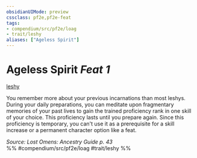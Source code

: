 ```yaml
---
obsidianUIMode: preview
cssclass: pf2e,pf2e-feat
tags:
- compendium/src/pf2e/loag
- trait/leshy
aliases: ["Ageless Spirit"]
---
```

# Ageless Spirit  *Feat 1*  
[leshy](leshy-b1.md "Leshy Ancestry & Heritage Trait")  


You remember more about your previous incarnations than most leshys. During your daily preparations, you can meditate upon fragmentary memories of your past lives to gain the trained proficiency rank in one skill of your choice. This proficiency lasts until you prepare again. Since this proficiency is temporary, you can't use it as a prerequisite for a skill increase or a permanent character option like a feat.

*Source: Lost Omens: Ancestry Guide p. 43*  
%% #compendium/src/pf2e/loag #trait/leshy %%